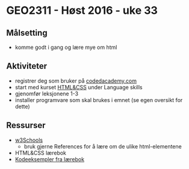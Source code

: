 # GEO2311 - Høst 2016 - uke 33


## Målsetting

- komme godt i gang og lære mye om html


## Aktiviteter

- registrer deg som bruker på [codedacademy.com](http://codeacademy.com)
- start med kurset [HTML&CSS](https://www.codecademy.com/learn/web) under Language skills
- gjenomfør leksjonene 1-3
- installer programvare som skal brukes i emnet (se egen oversikt for dette)


## Ressurser

- [w3Schools](http://www.w3schools.com/)
  - bruk gjerne References for å lære om de ulike html-elementene
- HTML&CSS lærebok
- [Kodeeksempler fra lærebok](http://www.htmlandcssbook.com/code-samples/)
